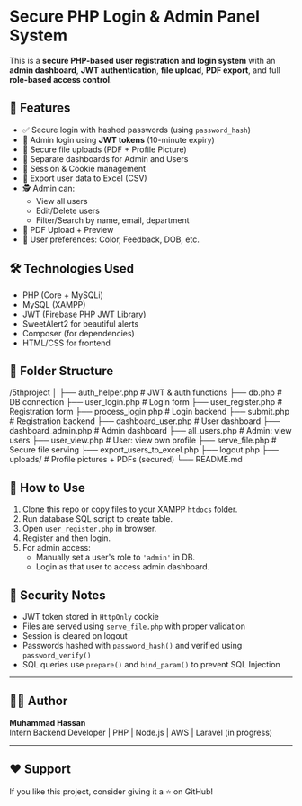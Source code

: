 # Secure PHP Login & Admin Panel System

This is a **secure PHP-based user registration and login system** with an **admin dashboard**, **JWT authentication**, **file upload**, **PDF export**, and full **role-based access control**.

## 🔐 Features

- ✅ Secure login with hashed passwords (using `password_hash`)
- 🔑 Admin login using **JWT tokens** (10-minute expiry)
- 📁 Secure file uploads (PDF + Profile Picture)
- 👤 Separate dashboards for Admin and Users
- 🔄 Session & Cookie management
- 📄 Export user data to Excel (CSV)
- 🕵️ Admin can:
  - View all users
  - Edit/Delete users
  - Filter/Search by name, email, department
- 🧾 PDF Upload + Preview
- 🌈 User preferences: Color, Feedback, DOB, etc.

## 🛠️ Technologies Used

- PHP (Core + MySQLi)
- MySQL (XAMPP)
- JWT (Firebase PHP JWT Library)
- SweetAlert2 for beautiful alerts
- Composer (for dependencies)
- HTML/CSS for frontend

## 📁 Folder Structure

/5thproject
│
├── auth_helper.php # JWT & auth functions
├── db.php # DB connection
├── user_login.php # Login form
├── user_register.php # Registration form
├── process_login.php # Login backend
├── submit.php # Registration backend
├── dashboard_user.php # User dashboard
├── dashboard_admin.php # Admin dashboard
├── all_users.php # Admin: view users
├── user_view.php # User: view own profile
├── serve_file.php # Secure file serving
├── export_users_to_excel.php
├── logout.php
├── uploads/ # Profile pictures + PDFs (secured)
└── README.md


## 🚀 How to Use

1. Clone this repo or copy files to your XAMPP `htdocs` folder.
2. Run database SQL script to create table.
3. Open `user_register.php` in browser.
4. Register and then login.
5. For admin access:
   - Manually set a user's role to `'admin'` in DB.
   - Login as that user to access admin dashboard.

## 🧪 Security Notes

- JWT token stored in `HttpOnly` cookie
- Files are served using `serve_file.php` with proper validation
- Session is cleared on logout
- Passwords hashed with `password_hash()` and verified using `password_verify()`
- SQL queries use `prepare()` and `bind_param()` to prevent SQL Injection

---

## 🧑‍💻 Author

**Muhammad Hassan**  
Intern Backend Developer | PHP | Node.js | AWS | Laravel (in progress)

---

## ❤️ Support

If you like this project, consider giving it a ⭐ on GitHub!

